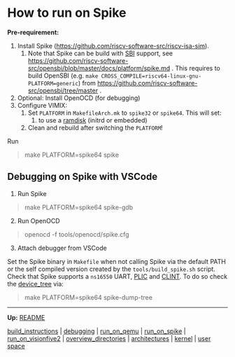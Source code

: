 # How to run on Spike

**Pre-requirement:** 
1. Install Spike (https://github.com/riscv-software-src/riscv-isa-sim).
	1. Note that Spike can be build with [SBI](riscv/SBI.md) support, see https://github.com/riscv-software-src/opensbi/blob/master/docs/platform/spike.md . This requires to build OpenSBI (e.g. `make CROSS_COMPILE=riscv64-linux-gnu- PLATFORM=generic`) from https://github.com/riscv-software-src/opensbi/tree/master . 
2. Optional: Install OpenOCD (for debugging)
3. Configure VIMIX:
	1. Set `PLATFORM` in `MakefileArch.mk` to `spike32` or `spike64`. This will set:
		1. to use a [ramdisk](kernel/devices/ramdisk.md) (initrd or embedded)
	2. Clean and rebuild after switching the `PLATFORM`!


Run
> make PLATFORM=spike64 spike


## Debugging on Spike with VSCode

1. Run Spike
> make PLATFORM=spike64 spike-gdb

2. Run OpenOCD
> openocd -f tools/openocd/spike.cfg

3. Attach debugger from VSCode

Set the Spike binary in `Makefile` when not calling Spike via the default PATH or the self compiled version created by the `tools/build_spike.sh` script. Check that Spike supports a `ns16550` UART, [PLIC](riscv/PLIC.md) and [CLINT](riscv/CLINT.md). To do so check the [device_tree](misc/device_tree.md) via:

> make PLATFORM=spike64 spike-dump-tree


---
**Up:** [README](../README.md)

[build_instructions](build_instructions.md) | [debugging](debugging.md) | [run_on_qemu](run_on_qemu.md) | [run_on_spike](run_on_spike.md) | [run_on_visionfive2](run_on_visionfive2.md) |  [overview_directories](overview_directories.md) | [architectures](architectures.md) | [kernel](kernel/kernel.md) | [user space](userspace/userspace.md)
